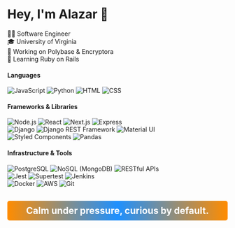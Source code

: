 # Hey, I'm Alazar 👋

👨‍💻 Software Engineer<br> 
🎓 University of Virginia<br>
💼 Working on Polybase & Encryptora<br>
🌱 Learning Ruby on Rails<br>

<h4>Languages</h4>

![JavaScript](https://img.shields.io/badge/JavaScript-F7DF1E?logo=javascript&logoColor=black) ![Python](https://img.shields.io/badge/Python-3776AB?logo=python&logoColor=white) ![HTML](https://img.shields.io/badge/HTML-E34F26?logo=html5&logoColor=white) ![CSS](https://img.shields.io/badge/CSS-1572B6?logo=css3&logoColor=white)

<h4>Frameworks & Libraries</h4>

![Node.js](https://img.shields.io/badge/Node.js-339933?logo=node.js&logoColor=white) ![React](https://img.shields.io/badge/React-61DAFB?logo=react&logoColor=black) ![Next.js](https://img.shields.io/badge/Next.js-lightgrey?logo=next.js&logoColor=black) ![Express](https://img.shields.io/badge/Express-000000?logo=express&logoColor=white)  
![Django](https://img.shields.io/badge/Django-092E20?logo=django&logoColor=white) ![Django REST Framework](https://img.shields.io/badge/Django_REST_Framework-092E20?logo=django&logoColor=white) ![Material UI](https://img.shields.io/badge/Material--UI-007FFF?logo=mui&logoColor=white)  
![Styled Components](https://img.shields.io/badge/Styled--Components-9B72F3?logo=styled-components&logoColor=white) ![Pandas](https://img.shields.io/badge/Pandas-150458?logo=pandas&logoColor=white)

<h4>Infrastructure & Tools</h4>

![PostgreSQL](https://img.shields.io/badge/PostgreSQL-336791?logo=postgresql&logoColor=white) ![NoSQL (MongoDB)](https://img.shields.io/badge/MongoDB-47A248?logo=mongodb&logoColor=white) ![RESTful APIs](https://img.shields.io/badge/RESTful_APIs-FF6F00?logo=api&logoColor=white)  
![Jest](https://img.shields.io/badge/Jest-C21325?logo=jest&logoColor=white) ![Supertest](https://img.shields.io/badge/Supertest-000000?logo=supertest&logoColor=white) ![Jenkins](https://img.shields.io/badge/Jenkins-D24939?logo=jenkins&logoColor=white)  
![Docker](https://img.shields.io/badge/Docker-2496ED?logo=docker&logoColor=white) ![AWS](https://img.shields.io/badge/AWS-232F3E?logo=amazon-aws&logoColor=white) ![Git](https://img.shields.io/badge/Git-F05032?logo=git&logoColor=white)<br>

<br>

<div style="font-size: 1.5em; font-weight: bold; text-align: center; color: #fff; 
            background: linear-gradient(90deg, #ff8c00, #1e90ff, #ff8c00); 
            padding: 10px; border-radius: 5px;">
  Calm under pressure, curious by default.
</div>